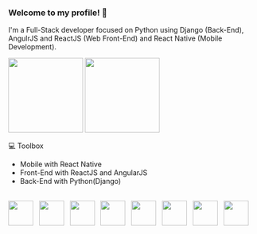 ### Welcome to my profile! 👋

I'm a Full-Stack developer focused on Python using Django (Back-End), AngulrJS and ReactJS (Web Front-End) and React Native (Mobile Development).

<div>
    <img height="150em" src="https://github-readme-stats-ten-gilt.vercel.app/api?username=williansnex&show_icons=true&theme=algolia&count_private=true">
    <img height="150em" src="https://github-readme-stats-ten-gilt.vercel.app/api/top-langs/?username=williansnex&layout=compact&theme=algolia">
</div>

💻 Toolbox
<ul>
  <li>Mobile with React Native</li>
  <li>Front-End with ReactJS and AngularJS</li>
  <li>Back-End with Python(Django)</li>
</ul>

<br>
  
<div>
    <img height="50em" src="https://cdn.worldvectorlogo.com/logos/react-2.svg"> &nbsp;
    <img height="50em" src="https://cdn.worldvectorlogo.com/logos/angular-icon-1.svg"> &nbsp;
    <img height="50em" src="https://cdn.worldvectorlogo.com/logos/typescript.svg"> &nbsp;
    <img height="50em" src="https://cdn.worldvectorlogo.com/logos/logo-javascript.svg"> &nbsp;
    <img height="50em" src="https://cdn.worldvectorlogo.com/logos/html-1.svg"> &nbsp;
    <img height="50em" src="https://cdn.worldvectorlogo.com/logos/css-3.svg"> &nbsp;
    <img height="50em" src="https://cdn.worldvectorlogo.com/logos/python-5.svg"> &nbsp;
    <img height="50em" src="https://cdn.worldvectorlogo.com/logos/django.svg">
</div>

